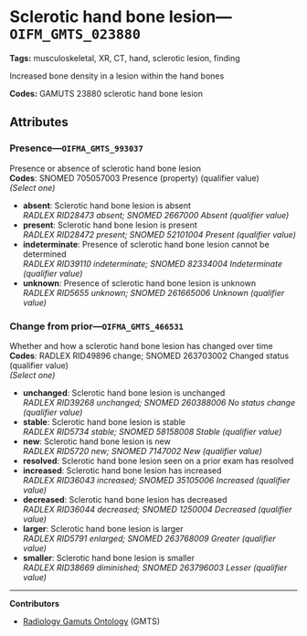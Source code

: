 # Sclerotic hand bone lesion—`OIFM_GMTS_023880`

**Tags:** musculoskeletal, XR, CT, hand, sclerotic lesion, finding

Increased bone density in a lesion within the hand bones

**Codes:** GAMUTS 23880 sclerotic hand bone lesion

## Attributes

### Presence—`OIFMA_GMTS_993037`

Presence or absence of sclerotic hand bone lesion  
**Codes**: SNOMED 705057003 Presence (property) (qualifier value)  
*(Select one)*

- **absent**: Sclerotic hand bone lesion is absent  
_RADLEX RID28473 absent; SNOMED 2667000 Absent (qualifier value)_
- **present**: Sclerotic hand bone lesion is present  
_RADLEX RID28472 present; SNOMED 52101004 Present (qualifier value)_
- **indeterminate**: Presence of sclerotic hand bone lesion cannot be determined  
_RADLEX RID39110 indeterminate; SNOMED 82334004 Indeterminate (qualifier value)_
- **unknown**: Presence of sclerotic hand bone lesion is unknown  
_RADLEX RID5655 unknown; SNOMED 261665006 Unknown (qualifier value)_

### Change from prior—`OIFMA_GMTS_466531`

Whether and how a sclerotic hand bone lesion has changed over time  
**Codes**: RADLEX RID49896 change; SNOMED 263703002 Changed status (qualifier value)  
*(Select one)*

- **unchanged**: Sclerotic hand bone lesion is unchanged  
_RADLEX RID39268 unchanged; SNOMED 260388006 No status change (qualifier value)_
- **stable**: Sclerotic hand bone lesion is stable  
_RADLEX RID5734 stable; SNOMED 58158008 Stable (qualifier value)_
- **new**: Sclerotic hand bone lesion is new  
_RADLEX RID5720 new; SNOMED 7147002 New (qualifier value)_
- **resolved**: Sclerotic hand bone lesion seen on a prior exam has resolved  
- **increased**: Sclerotic hand bone lesion has increased  
_RADLEX RID36043 increased; SNOMED 35105006 Increased (qualifier value)_
- **decreased**: Sclerotic hand bone lesion has decreased  
_RADLEX RID36044 decreased; SNOMED 1250004 Decreased (qualifier value)_
- **larger**: Sclerotic hand bone lesion is larger  
_RADLEX RID5791 enlarged; SNOMED 263768009 Greater (qualifier value)_
- **smaller**: Sclerotic hand bone lesion is smaller  
_RADLEX RID38669 diminished; SNOMED 263796003 Lesser (qualifier value)_

---

**Contributors**

- [Radiology Gamuts Ontology](https://gamuts.net/) (GMTS)